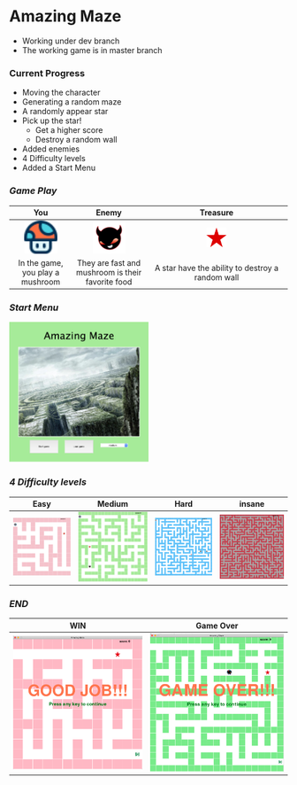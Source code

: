 # **Amazing Maze**
- Working under dev branch
- The working game is in master branch

### Current Progress
- Moving the character
- Generating a random maze
- A randomly appear star
- Pick up the star!
  - Get a higher score
  - Destroy a random wall
- Added enemies
- 4 Difficulty levels
- Added a Start Menu


### *Game Play*
| You | Enemy | Treasure |
|:-----:|:-----:|:-----:|
|<img src="img/mushroom.png" width="60%">|<img src="img/enemy.png" width="50%">|<img src="img/star.png" width="15%">|
| In the game, you play a mushroom |They are fast and mushroom is their favorite food | A star have the ability to destroy a random wall |

### *Start Menu*
<img src="img/menu.png" width="50%">

### *4 Difficulty levels*
| Easy | Medium | Hard | insane |
| -------- | -------- | -------- | -------- |
| <img src="img/easy.png" width="100%"> | <img src="img/mid.png" width="100%"> | <img src="img/hard.png" width="100%"> | <img src="img/ins.png" width="100%"> |

### *END*
| WIN | Game Over|
| :---: | :---: |
|<img src="img/win_sample.png">|<img src="img/over_sample.png">|
